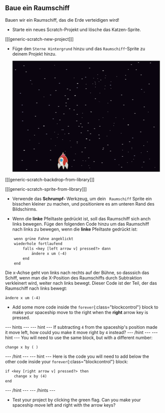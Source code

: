 ## Baue ein Raumschiff

Bauen wir ein Raumschiff, das die Erde verteidigen wird!

+ Starte ein neues Scratch-Projekt und lösche das Katzen-Sprite.

[[[generic-scratch-new-project]]]

+ Füge den ` Sterne Hintergrund ` hinzu und das ` Raumschiff `-Sprite zu deinem Projekt hinzu.
    
    ![screenshot](images/invaders-sprites.png)

[[[generic-scratch-backdrop-from-library]]]

[[[generic-scratch-sprite-from-library]]]

+ Verwende das **Schrumpf-** Werkzeug, um dein ` Raumschiff` Sprite ein bisschen kleiner zu machen, und positioniere es am unteren Rand des Bildschirms.

+ Wenn die **linke** Pfeiltaste gedrückt ist, soll das Raumschiff sich anch links bewegen. Füge den folgenden Code hinzu um das Raumschiff nach links zu bewegen, wenn die **linke** Pfeiltaste gedrückt ist:

```blocks
    wenn grüne Fahne angeklickt
    wiederhole fortlaufend
        falls <key [left arrow v] pressed?> dann
            ändere x um (-4)
        end
    end
```

Die x-Achse geht von links nach rechts auf der Bühne, so dasssich das Schiff, wenn man die X-Position des Raumschiffs durch Subtraktion verkleinert wird, weiter nach links bewegt. Dieser Code ist der Teil, der das Raumschiff nach links bewegt:

```blocks
ändere x um (-4)
```

+ Add some more code inside the `forever`{:class="blockcontrol"} block to make your spaceship move to the right when the **right** arrow key is pressed.

\--- hints \--- \--- hint \--- If subtracting `4` from the spaceship's position made it move left, how could you make it move right by `4` instead? \--- /hint \--- \--- hint \--- You will need to use the same block, but with a different number:

```blocks
change x by ( )
```

\--- /hint \--- \--- hint \--- Here is the code you will need to add below the other code inside your `forever`{:class="blockcontrol"} block:

```blocks
if <key [right arrow v] pressed?> then
    change x by (4)
end
```

\--- /hint \--- \--- /hints \---

+ Test your project by clicking the green flag. Can you make your spaceship move left and right with the arrow keys?